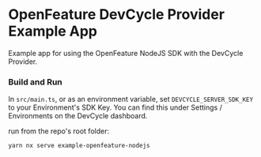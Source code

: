 # OpenFeature DevCycle Provider Example App

Example app for using the OpenFeature NodeJS SDK with the DevCycle Provider.

### Build and Run

In `src/main.ts`, or as an environment variable, set `DEVCYCLE_SERVER_SDK_KEY` to your Environment's SDK Key.
You can find this under Settings / Environments on the DevCycle dashboard.

run from the repo's root folder:

```yarn nx serve example-openfeature-nodejs```
